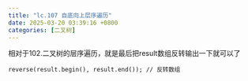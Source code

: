 ```yaml
---
title: "lc.107 自底向上层序遍历"
date: 2025-03-20 03:39:16 +0800
categories: [二叉树]
---
```


相对于102.二叉树的层序遍历，就是最后把result数组反转输出一下就可以了

````
reverse(result.begin(), result.end()); // 反转数组
````
